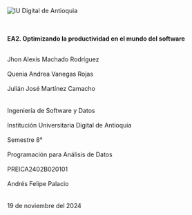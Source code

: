 ![IU Digital de Antioquia](https://www.iudigital.edu.co/images/11.-IU-DIGITAL.png)<br><br><br>

**EA2. Optimizando la productividad en el mundo del software**<br><br>

Jhon Alexis Machado Rodríguez <br><br>
Quenia Andrea Vanegas Rojas <br><br>
Julián José Martínez Camacho <br><br><br>
Ingeniería de Software y Datos <br><br>
Institución Universitaria Digital de Antioquia <br><br>
Semestre 8° <br><br>
Programación para Análisis de Datos <br><br>
PREICA2402B020101 <br><br>
Andrés Felipe Palacio <br><br><br>
19 de noviembre del 2024

